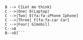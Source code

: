    ```mermaid[A[Christmas] -->|Get money| B(Go shopping)
    B --> C{Let me think}
    C -->|One| D(Laptop)
    C -->|Two| E[fa:fa-iPhone Iphone]
    C -->|Three| F[fa:fa-car Car]
    C -->|Four| G[mobil]
    C-->A
    B-->D]```
